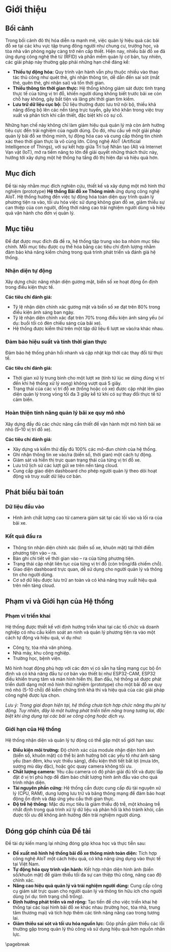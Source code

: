 # Giới thiệu

## Bối cảnh

Trong bối cảnh đô thị hóa diễn ra mạnh mẽ, việc quản lý hiệu quả các bãi đỗ xe tại các khu vực tập trung đông người như chung cư, trường học, và tòa nhà văn phòng ngày càng trở nên cấp thiết. Hiện nay, nhiều bãi đỗ xe đã ứng dụng công nghệ thẻ từ (RFID) và phần mềm quản lý cơ bản, tuy nhiên, các giải pháp này thường gặp phải những hạn chế đáng kể:

- **Thiếu tự động hóa:** Quy trình vận hành vẫn phụ thuộc nhiều vào thao tác thủ công như quét thẻ, ghi nhận thông tin, dễ dẫn đến sai sót (mất thẻ, quên thẻ, ghi nhận sai) và tốn thời gian.
- **Thiếu thông tin thời gian thực:** Hệ thống không giám sát được tình trạng thực tế của từng vị trí đỗ, khiến người dùng không biết trước bãi xe còn chỗ hay không, gây bất tiện và lãng phí thời gian tìm kiếm.
- **Lưu trữ dữ liệu cục bộ:** Dữ liệu thường được lưu trữ nội bộ, thiếu khả năng đồng bộ lên các nền tảng trực tuyến, gây khó khăn trong việc truy xuất và phân tích khi cần thiết, đặc biệt khi có sự cố.

Những hạn chế này không chỉ làm giảm hiệu quả quản lý mà còn ảnh hưởng tiêu cực đến trải nghiệm của người dùng. Do đó, nhu cầu về một giải pháp quản lý bãi đỗ xe thông minh, tự động hóa cao và cung cấp thông tin chính xác theo thời gian thực là vô cùng lớn. Công nghệ AIoT (Artificial Intelligence of Things), với sự kết hợp giữa Trí tuệ Nhân tạo (AI) và Internet Vạn vật (IoT), mở ra tiềm năng to lớn để giải quyết những thách thức này, hướng tới xây dựng một hệ thống hạ tầng đô thị hiện đại và hiệu quả hơn.

## Mục đích

Đề tài này nhằm mục đích nghiên cứu, thiết kế và xây dựng một mô hình thử nghiệm (prototype) **Hệ thống Bãi đỗ xe Thông minh** ứng dụng công nghệ AIoT. Hệ thống hướng đến việc tự động hóa toàn diện quy trình quản lý phương tiện ra vào, tối ưu hóa việc sử dụng không gian đỗ xe, giảm thiểu sự can thiệp của con người, đồng thời nâng cao trải nghiệm người dùng và hiệu quả vận hành cho đơn vị quản lý.

## Mục tiêu

Để đạt được mục đích đã đề ra, hệ thống tập trung vào ba nhóm mục tiêu chính. Mỗi mục tiêu được cụ thể hóa bằng các tiêu chí định lượng nhằm đảm bảo khả năng kiểm chứng trong quá trình phát triển và đánh giá hệ thống.

### Nhận diện tự động

Xây dựng chức năng nhận diện gương mặt, biển số xe hoạt động ổn định trong điều kiện thực tế.

**Các tiêu chí đánh giá:**

- Tỷ lệ nhận diện chính xác gương mặt và biển số xe đạt trên 80% trong điều kiện ánh sáng ban ngày.
- Tỷ lệ nhận diện chính xác đạt trên 70% trong điều kiện ánh sáng yếu (ví dụ: buổi tối có đèn chiếu sáng của bãi xe).
- Hệ thống được kiểm thử trên một tập dữ liệu 6 lượt xe vào/ra khác nhau.

### Đảm bảo hiệu suất và tính thời gian thực

Đảm bảo hệ thống phản hồi nhanh và cập nhật kịp thời các thay đổi từ thực tế.

**Các tiêu chí đánh giá:**

- Thời gian xử lý trung bình cho một lượt xe (tính từ lúc xe dừng đúng vị trí đến khi hệ thống xử lý xong) không vượt quá 5 giây.
- Trạng thái của các vị trí đỗ xe (trống hoặc có xe) được cập nhật lên giao diện quản lý trong vòng tối đa 3 giây kể từ khi có sự thay đổi thực tế từ cảm biến.

### Hoàn thiện tính năng quản lý bãi xe quy mô nhỏ

Xây dựng đầy đủ các chức năng cần thiết để vận hành một mô hình bãi xe nhỏ (5–10 vị trí đỗ xe).

**Các tiêu chí đánh giá:**

- Xây dựng và kiểm thử đầy đủ 100% các mô-đun chính của hệ thống.
- Ghi nhận thông tin xe vào/ra (biển số, thời gian) một cách tự động.
- Giám sát và hiển thị trực quan trạng thái của từng vị trí đỗ xe.
- Lưu trữ lịch sử các lượt gửi xe trên nền tảng cloud.
- Cung cấp giao diện dashboard cho phép người quản lý theo dõi hoạt động và truy xuất dữ liệu cơ bản.

## Phát biểu bài toán

### Dữ liệu đầu vào

- Hình ảnh chất lượng cao từ camera giám sát tại các lối vào và lối ra của bãi xe.

### Kết quả đầu ra

- Thông tin nhận diện chính xác (biển số xe, khuôn mặt) tại thời điểm phương tiện vào – ra.
- Bản ghi chi tiết về thời gian vào – ra của từng phương tiện.
- Trạng thái cập nhật liên tục của từng vị trí đỗ (còn trống/đã chiếm chỗ).
- Giao diện dashboard trực quan, dễ sử dụng cho người quản lý và thông tin cho người dùng.
- Cơ sở dữ liệu được lưu trữ an toàn và có khả năng truy xuất hiệu quả trên nền tảng cloud.

## Phạm vi và Giới hạn của Hệ thống

### Phạm vi triển khai

Hệ thống được thiết kế với định hướng triển khai tại các tổ chức và doanh nghiệp có nhu cầu kiểm soát an ninh và quản lý phương tiện ra vào một cách tự động và hiệu quả, ví dụ như:

- Công ty, tòa nhà văn phòng.
- Nhà máy, khu công nghiệp.
- Trường học, bệnh viện.

Mô hình hoạt động phù hợp với các đơn vị có sẵn hạ tầng mạng cục bộ ổn định và có khả năng đầu tư cơ bản vào thiết bị như ESP32-CAM, ESP32 điều khiển trung tâm và màn hình hiển thị. Ban đầu, hệ thống sẽ được phát triển dưới dạng một mô hình thử nghiệm (prototype) cho một bãi đỗ xe quy mô nhỏ (5-10 chỗ) để kiểm chứng tính khả thi và hiệu quả của các giải pháp công nghệ được lựa chọn.

*Lưu ý: Trong giai đoạn hiện tại, hệ thống chưa tích hợp chức năng thu phí tự động. Tuy nhiên, đây là một hướng phát triển tiềm năng trong tương lai, đặc biệt khi ứng dụng tại các bãi xe công cộng hoặc dịch vụ.*

### Giới hạn của Hệ thống

Hệ thống nhận diện và quản lý tự động có thể gặp một số giới hạn sau:

- **Điều kiện môi trường:** Độ chính xác của module nhận diện hình ảnh (biển số, khuôn mặt) có thể bị ảnh hưởng bởi các yếu tố như ánh sáng yếu (ban đêm, khu vực thiếu sáng), điều kiện thời tiết bất lợi (mưa lớn, sương mù dày đặc), hoặc góc quay camera không tối ưu.
- **Chất lượng camera:** Yêu cầu camera có độ phân giải đủ tốt và được lắp đặt ở vị trí phù hợp để đảm bảo chất lượng hình ảnh đầu vào cho quá trình nhận diện.
- **Tài nguyên phần cứng:** Hệ thống cần được cung cấp đủ tài nguyên xử lý (CPU, RAM), dung lượng lưu trữ và băng thông mạng để đảm bảo hoạt động ổn định và đáp ứng yêu cầu thời gian thực.
- **Độ trễ hệ thống:** Mặc dù mục tiêu là giảm thiểu độ trễ, một khoảng trễ nhất định trong quá trình xử lý dữ liệu và phản hồi là khó tránh khỏi, cần được tối ưu để không ảnh hưởng đến trải nghiệm người dùng.

## Đóng góp chính của Đề tài

Đề tài dự kiến mang lại những đóng góp khoa học và thực tiễn sau:

- **Đề xuất mô hình hệ thống bãi đỗ xe thông minh toàn diện:** Tích hợp công nghệ AIoT một cách hiệu quả, có khả năng ứng dụng vào thực tế tại Việt Nam.
- **Tự động hóa quy trình vận hành:** Kết hợp nhận diện hình ảnh (biển số/khuôn mặt) để giảm thiểu tối đa sự can thiệp thủ công, nâng cao độ chính xác.
- **Nâng cao hiệu quả quản lý và trải nghiệm người dùng:** Cung cấp công cụ giám sát trực quan cho người quản lý và thông tin hữu ích cho người dùng (ví dụ: tình trạng chỗ trống).
- **Định hướng phát triển và mở rộng:** Tạo tiền đề cho việc triển khai hệ thống tại các loại hình bãi đỗ xe khác nhau (trường học, tòa nhà, trung tâm thương mại) và tích hợp thêm các tính năng nâng cao trong tương lai.
- **Giảm thiểu sai sót và tối ưu hóa nguồn lực:** Góp phần giảm thiểu các lỗi thường gặp trong quản lý thủ công và sử dụng hiệu quả hơn nguồn nhân lực.

\pagebreak
